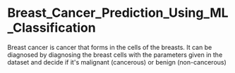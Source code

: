 # Breast_Cancer_Prediction_Using_ML_Classification
Breast cancer is cancer that forms in the cells of the breasts. It can be diagnosed by diagnosing the breast cells with the parameters given in the dataset and decide if it's malignant (cancerous) or benign (non-cancerous)
